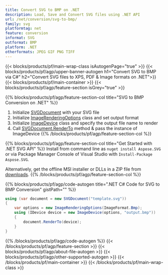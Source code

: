 ```yaml
---
title: Convert SVG to BMP on .NET 
description: Load, Save and Convert SVG files using .NET API
url: /net/conversion/svg-to-bmp/
family: svg
platformtag: net
feature: conversion
informat: SVG
outformat: BMP
platform: .NET
otherformats: JPEG GIF PNG TIFF 
---
```


{{< blocks/products/pf/main-wrap-class isAutogenPage="true" >}}
{{< blocks/products/pf/agp/upper-banner-autogen h1="Convert SVG to BMP via C#" h2="Convert SVG files to XPS, PDF & Image formats on .NET">}}
{{< blocks/products/pf/main-container >}}
{{< blocks/products/pf/agp/feature-section isGrey="true" >}}

{{% blocks/products/pf/agp/feature-section-col title="SVG to BMP Conversion on .NET" %}}
1. Initialize [SVGDocument](https://apireference.aspose.com/svg/net/aspose.svg/svgdocument) with your SVG file
1. Initialize [ImageRenderingOptions](https://apireference.aspose.com/svg/net/aspose.svg.rendering.image/imagerenderingoptions) class and set output format
1. Initialize [ImageDevice](https://apireference.aspose.com/svg/net/aspose.svg.rendering.image/imagedevice) class and specify the output file name to render
1. Call [SVGDocument.RenderTo](https://apireference.aspose.com/svg/net/aspose.svg/svgdocument/methods/renderto) method & pass the instance of ImageDevice
{{% /blocks/products/pf/agp/feature-section-col %}}

{{% blocks/products/pf/agp/feature-section-col title="Get Started with .NET SVG API" %}}
Install from command line as ```nuget install Aspose.SVG``` or via Package Manager Console of Visual Studio with ```Install-Package Aspose.SVG```.

Alternatively, get the offline MSI installer or DLLs in a ZIP file from [downloads](https://products.aspose.com/svg/net).
{{% /blocks/products/pf/agp/feature-section-col %}}

{{% blocks/products/pf/agp/code-autogen title=".NET C# Code for SVG to BMP Conversion" gistPath="" %}}
```cs
using (var document = new SVGDocument("template.svg"))
{
	var options = new ImageRenderingOptions(ImageFormat.Bmp);
	using (IDevice device = new ImageDevice(options, "output.bmp"))
	{
		document.RenderTo(device);                    
	}
}
```
{{% /blocks/products/pf/agp/code-autogen %}}
{{< /blocks/products/pf/agp/feature-section >}}
{{< blocks/products/pf/agp/about-file-autogen >}}
{{< blocks/products/pf/agp/other-supported-autogen >}}
{{< /blocks/products/pf/main-container >}}
{{< /blocks/products/pf/main-wrap-class >}}